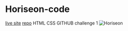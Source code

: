 # Horiseon-code

[live site](https://inawise.github.io/Horiseon-code/)
[repo](https://github.com/InaWise/Horiseon-code)
HTML CSS GITHUB challenge 1
![Horiseon](https://user-images.githubusercontent.com/77795818/109428862-e78a0600-79c6-11eb-99d1-836faa3d9b68.png)

